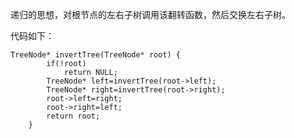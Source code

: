 递归的思想，对根节点的左右子树调用该翻转函数，然后交换左右子树。

代码如下：

```
TreeNode* invertTree(TreeNode* root) {
        if(!root)
            return NULL;
        TreeNode* left=invertTree(root->left);
        TreeNode* right=invertTree(root->right);
        root->left=right;
        root->right=left;
        return root;
    }
```
